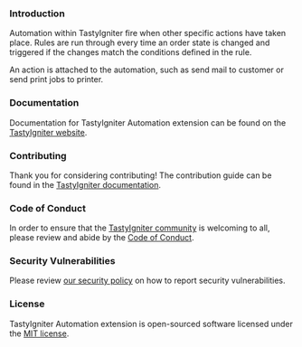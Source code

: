 ### Introduction

Automation within TastyIgniter fire when other specific actions have taken place. Rules are run through every time an
order state is changed and triggered if the changes match the conditions defined in the rule.

An action is attached to the automation, such as send mail to customer or send print jobs to printer.

### Documentation

Documentation for TastyIgniter Automation extension can be found on
the [TastyIgniter website](https://tastyigniter.com/docs/extensions/automation).

### Contributing

Thank you for considering contributing! The contribution guide can be found in
the [TastyIgniter documentation](https://tastyigniter.com/docs/contribution-guide).

### Code of Conduct

In order to ensure that the [TastyIgniter community](https://forum.tastyigniter.com) is welcoming to all, please review
and abide by the [Code of Conduct](https://tastyigniter.com/docs/code-of-conduct).

### Security Vulnerabilities

Please review [our security policy](https://github.com/tastyigniter/ti-ext-automation/security/policy) on how to report
security vulnerabilities.

### License

TastyIgniter Automation extension is open-sourced software licensed under
the [MIT license](https://github.com/tastyigniter/ti-ext-automation/LICENSE.md).
